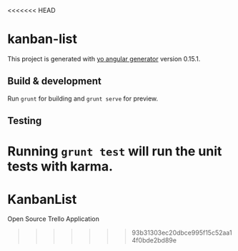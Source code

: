 <<<<<<< HEAD
# kanban-list

This project is generated with [yo angular generator](https://github.com/yeoman/generator-angular)
version 0.15.1.

## Build & development

Run `grunt` for building and `grunt serve` for preview.

## Testing

Running `grunt test` will run the unit tests with karma.
=======
# KanbanList
Open Source Trello Application
>>>>>>> 93b31303ec20dbce995f15c52aa14f0bde2bd89e
